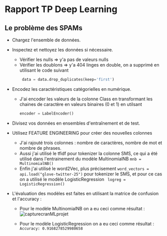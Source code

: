 # Rapport TP Deep Learning
## Le problème des SPAMs

- Chargez l'ensemble de données.
- Inspectez et nettoyez les données si nécessaire.
  - Vérifier les nulls => y'a pas de valeurs nulls
  - Vérifier les doublons => y'a 404 linges en double, on a supprimé en utilisant le code suivant
    ```python
     data = data.drop_duplicates(keep='first')
    ```
- Encodez les caractéristiques catégorielles en numérique.
  - J'ai encoder les valeurs de la colonne Class en transformant les chaines de caractère en valeurs binaires (0 et 1) en utilsant
    ```python
    encoder = LabelEncoder()
    ```
- Divisez vos données en ensembles d'entraînement et de test. 
- Utilisez FEATURE ENGINEERING pour créer des nouvelles colonnes
  - J'ai rajouté trois colonnes : nombre de caractères, nombre de mot et nombre de phrases.
  - Aussi j'ai utilisé le tfidf pour tokenizer la colonne SMS, ce qui a été utilisé dans l'entrainement du modèle MultinomialNB ``` mnb = MultinomialNB() ```
  - Enfin j'ai utilisé le word2Vec, plus précisement ``` word_vectors = api.load("glove-twitter-25") ``` pour tokenizer le SMS, et pour ce cas on a utilisé le modèle LogisticRegression ``` logreg = LogisticRegression()```

- L'évaluation des modèles est faites en utilisant la matrice de confusion et l'accuracy :
  - Pour le modèle MultinomialNB on a eu ceci  comme résultat :
    ![capturecranMLprojet](https://github.com/LydiaOuam/TPDP/assets/84903904/249c8b78-50c1-4f31-852d-2d63c028dc5b)
    
  - Pour le modèle LogisticRegression on a eu ceci  comme résultat :
    ```Accuracy: 0.9168278529980658```
